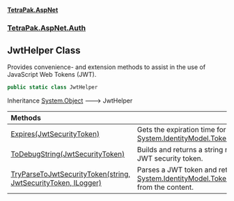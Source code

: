#### [TetraPak.AspNet](index.md 'index')
### [TetraPak.AspNet.Auth](TetraPak_AspNet_Auth.md 'TetraPak.AspNet.Auth')
## JwtHelper Class
Provides convenience- and extension methods to assist in the use of JavaScript Web Tokens (JWT).   
```csharp
public static class JwtHelper
```

Inheritance [System.Object](https://docs.microsoft.com/en-us/dotnet/api/System.Object 'System.Object') &#129106; JwtHelper  

| Methods | |
| :--- | :--- |
| [Expires(JwtSecurityToken)](TetraPak_AspNet_Auth_JwtHelper_Expires(System_IdentityModel_Tokens_Jwt_JwtSecurityToken).md 'TetraPak.AspNet.Auth.JwtHelper.Expires(System.IdentityModel.Tokens.Jwt.JwtSecurityToken)') | Gets the expiration time for a [System.IdentityModel.Tokens.Jwt.JwtSecurityToken](https://docs.microsoft.com/en-us/dotnet/api/System.IdentityModel.Tokens.Jwt.JwtSecurityToken 'System.IdentityModel.Tokens.Jwt.JwtSecurityToken'). <br/> |
| [ToDebugString(JwtSecurityToken)](TetraPak_AspNet_Auth_JwtHelper_ToDebugString(System_IdentityModel_Tokens_Jwt_JwtSecurityToken).md 'TetraPak.AspNet.Auth.JwtHelper.ToDebugString(System.IdentityModel.Tokens.Jwt.JwtSecurityToken)') | Builds and returns a string representing a (decoded) JWT security token.<br/> |
| [TryParseToJwtSecurityToken(string, JwtSecurityToken, ILogger)](TetraPak_AspNet_Auth_JwtHelper_TryParseToJwtSecurityToken(string_System_IdentityModel_Tokens_Jwt_JwtSecurityToken_Microsoft_Extensions_Logging_ILogger).md 'TetraPak.AspNet.Auth.JwtHelper.TryParseToJwtSecurityToken(string, System.IdentityModel.Tokens.Jwt.JwtSecurityToken, Microsoft.Extensions.Logging.ILogger)') | Parses a JWT token and returns a [System.IdentityModel.Tokens.Jwt.JwtSecurityToken](https://docs.microsoft.com/en-us/dotnet/api/System.IdentityModel.Tokens.Jwt.JwtSecurityToken 'System.IdentityModel.Tokens.Jwt.JwtSecurityToken') from the content.<br/> |
